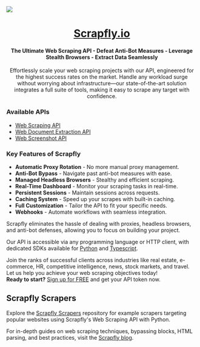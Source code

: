 <img src="https://i.imgur.com/0KGbMQB.png" align="center">

<h1 align="center">
<a href="https://scrapfly.io">Scrapfly.io</a>
</h1>

<h4 align="center">The Ultimate Web Scraping API - Defeat Anti-Bot Measures - Leverage Stealth Browsers - Extract Data Seamlessly</h4>

<p align="center">
Effortlessly scale your web scraping projects with our API, engineered for the highest success rates on the market.  
Handle any workload surge without worrying about infrastructure—our state-of-the-art solution integrates a full suite of tools, making it easy to scrape any target with confidence.  
</p>

### Available APIs

* [Web Scraping API](https://scrapfly.io/docs/onboarding#web-scraping-api)
* [Web Document Extraction API](https://scrapfly.io/docs/onboarding#extraction-api)
* [Web Screenshot API](https://scrapfly.io/docs/onboarding#screenshot-api)

### Key Features of Scrapfly

- **Automatic Proxy Rotation** - No more manual proxy management.
- **Anti-Bot Bypass** - Navigate past anti-bot measures with ease.
- **Managed Headless Browsers** - Stealthy and efficient scraping.
- **Real-Time Dashboard** - Monitor your scraping tasks in real-time.
- **Persistent Sessions** - Maintain sessions across requests.
- **Caching System** - Speed up your scrapes with built-in caching.
- **Full Customization** - Tailor the API to fit your specific needs.
- **Webhooks** - Automate workflows with seamless integration.

Scrapfly eliminates the hassle of dealing with proxies, headless browsers, and anti-bot defenses, allowing you to focus on building your project.  

Our API is accessible via any programming language or HTTP client, with dedicated SDKs available for [Python](https://github.com/scrapfly/python-scrapfly) and [Typescript](https://github.com/scrapfly/typescript-scrapfly).

Join the ranks of successful clients across industries like real estate, e-commerce, HR, competitive intelligence, news, stock markets, and travel. Let us help you achieve your web scraping objectives today!  
**Ready to start?** [Sign up for FREE](https://scrapfly.io/register) and get your API token now.

## Scrapfly Scrapers
Explore the [Scrapfly Scrapers](https://github.com/scrapfly/scrapfly-scrapers) repository for example scrapers targeting popular websites using Scrapfly's Web Scraping API with Python.

For in-depth guides on web scraping techniques, bypassing blocks, HTML parsing, and best practices, visit the [Scrapfly blog](https://scrapfly.io/blog).
